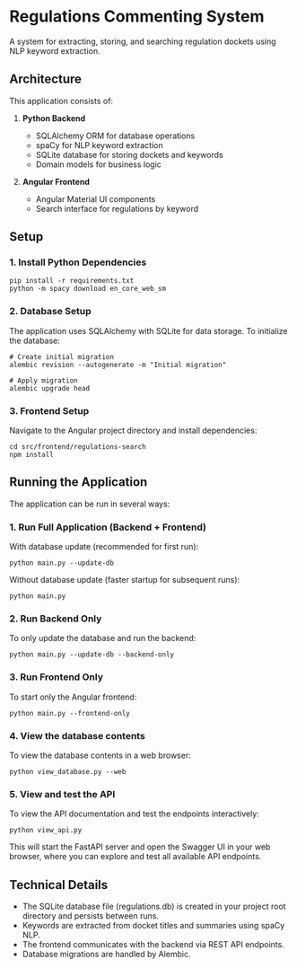# Regulations Commenting System

A system for extracting, storing, and searching regulation dockets using NLP keyword extraction.

## Architecture

This application consists of:

1. **Python Backend**
   - SQLAlchemy ORM for database operations
   - spaCy for NLP keyword extraction
   - SQLite database for storing dockets and keywords
   - Domain models for business logic

2. **Angular Frontend**
   - Angular Material UI components
   - Search interface for regulations by keyword

## Setup

### 1. Install Python Dependencies
```
pip install -r requirements.txt
python -m spacy download en_core_web_sm
```

### 2. Database Setup
The application uses SQLAlchemy with SQLite for data storage. To initialize the database:

```
# Create initial migration
alembic revision --autogenerate -m "Initial migration"

# Apply migration
alembic upgrade head
```

### 3. Frontend Setup
Navigate to the Angular project directory and install dependencies:

```
cd src/frontend/regulations-search
npm install
```

## Running the Application

The application can be run in several ways:

### 1. Run Full Application (Backend + Frontend)

With database update (recommended for first run):
```
python main.py --update-db
```

Without database update (faster startup for subsequent runs):
```
python main.py
```

### 2. Run Backend Only

To only update the database and run the backend:
```
python main.py --update-db --backend-only
```

### 3. Run Frontend Only

To start only the Angular frontend:
```
python main.py --frontend-only
```

### 4. View the database contents

To view the database contents in a web browser:
```
python view_database.py --web
```

### 5. View and test the API

To view the API documentation and test the endpoints interactively:
```
python view_api.py
```

This will start the FastAPI server and open the Swagger UI in your web browser, where you can explore and test all available API endpoints.

## Technical Details

- The SQLite database file (regulations.db) is created in your project root directory and persists between runs.
- Keywords are extracted from docket titles and summaries using spaCy NLP.
- The frontend communicates with the backend via REST API endpoints.
- Database migrations are handled by Alembic.
